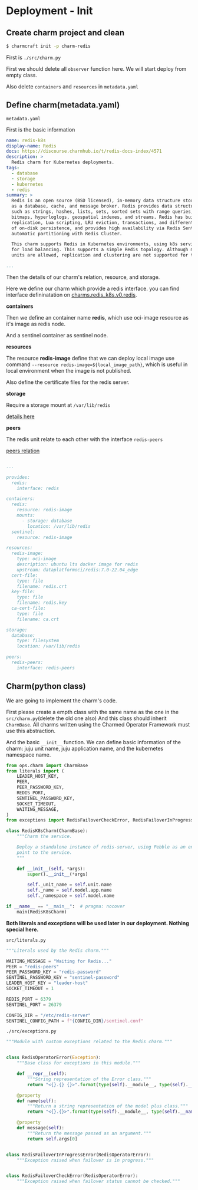 # Deployment - Init

## Create charm project and clean

```sh
$ charmcraft init -p charm-redis
```

First is `./src/charm.py`

First we should delete all `observer` function here. We will start deploy from empty class.

Also delete `containers` and `resources` in `metadata.yaml`


## Define charm(metadata.yaml)

`metadata.yaml`

First is the basic information

```yaml
name: redis-k8s
display-name: Redis
docs: https://discourse.charmhub.io/t/redis-docs-index/4571
description: >
  Redis charm for Kubernetes deployments.
tags:
  - database
  - storage
  - kubernetes
  - redis
summary: >
  Redis is an open source (BSD licensed), in-memory data structure store, used
  as a database, cache, and message broker. Redis provides data structures
  such as strings, hashes, lists, sets, sorted sets with range queries,
  bitmaps, hyperloglogs, geospatial indexes, and streams. Redis has built-in
  replication, Lua scripting, LRU eviction, transactions, and different levels
  of on-disk persistence, and provides high availability via Redis Sentinel and
  automatic partitioning with Redis Cluster.

  This charm supports Redis in Kubernetes environments, using k8s services
  for load balancing. This supports a simple Redis topology. Although multiple
  units are allowed, replication and clustering are not supported for the moment.

...
```

Then the details of our charm's relation, resource, and storage.

Here we define our charm which provide a redis interface. you can find interface defininatation on [charms.redis_k8s.v0.redis](https://charmhub.io/redis-k8s/libraries/redis).

**containers**

Then we define an container name **redis**, which use oci-image resource as it's image as redis node.

And a sentinel container as sentinel node.

**resources**

The resource **redis-image** define that we can deploy local image use command `--resource redis-image=${local_image_path}`, which is useful in local environment when the image is not published.

Also define the certificate files for the redis server.

**storage**

Require a storage mount at `/var/lib/redis`

[details here](https://juju.is/docs/sdk/metadata-reference)

**peers**

The redis unit relate to each other with the interface `redis-peers`

[peers relation](https://juju.is/docs/sdk/relations#heading--peer-relations)

```yaml

...

provides:
  redis:
    interface: redis

containers:
  redis:
    resource: redis-image
    mounts:
      - storage: database
        location: /var/lib/redis
  sentinel:
    resource: redis-image

resources:
  redis-image:
    type: oci-image
    description: ubuntu lts docker image for redis
    upstream: dataplatformoci/redis:7.0-22.04_edge
  cert-file:
    type: file
    filename: redis.crt
  key-file:
    type: file
    filename: redis.key
  ca-cert-file:
    type: file
    filename: ca.crt

storage:
  database:
    type: filesystem
    location: /var/lib/redis

peers:
  redis-peers:
    interface: redis-peers
```

## Charm(python class)

We are going to implement the charm's code.

First please create a empth class with the same name as the one in the `src/charm.py`(delete the old one also)
And this class should inherit `CharmBase`.  All charms written using the Charmed Operator Framework must use this abstraction.

And the basic `__init__` function. We can define basic information of the charm: juju unit name, juju application name, and the kubernetes namespace name.



```python
from ops.charm import CharmBase
from literals import (
    LEADER_HOST_KEY,
    PEER,
    PEER_PASSWORD_KEY,
    REDIS_PORT,
    SENTINEL_PASSWORD_KEY,
    SOCKET_TIMEOUT,
    WAITING_MESSAGE,
)
from exceptions import RedisFailoverCheckError, RedisFailoverInProgressError

class RedisK8sCharm(CharmBase):
    """Charm the service.

    Deploy a standalone instance of redis-server, using Pebble as an entry
    point to the service.
    """

    def __init__(self, *args):
        super().__init__(*args)

        self._unit_name = self.unit.name
        self._name = self.model.app.name
        self._namespace = self.model.name

if __name__ == "__main__":  # pragma: nocover
    main(RedisK8sCharm)
```

**Both literals and exceptions will be used later in our deployment. Nothing special here.**

`src/literals.py`

```python
"""Literals used by the Redis charm."""

WAITING_MESSAGE = "Waiting for Redis..."
PEER = "redis-peers"
PEER_PASSWORD_KEY = "redis-password"
SENTINEL_PASSWORD_KEY = "sentinel-password"
LEADER_HOST_KEY = "leader-host"
SOCKET_TIMEOUT = 1

REDIS_PORT = 6379
SENTINEL_PORT = 26379

CONFIG_DIR = "/etc/redis-server"
SENTINEL_CONFIG_PATH = f"{CONFIG_DIR}/sentinel.conf"
```

`./src/exceptions.py`

```python
"""Module with custom exceptions related to the Redis charm."""


class RedisOperatorError(Exception):
    """Base class for exceptions in this module."""

    def __repr__(self):
        """String representation of the Error class."""
        return "<{}.{} {}>".format(type(self).__module__, type(self).__name__, self.args)

    @property
    def name(self):
        """Return a string representation of the model plus class."""
        return "<{}.{}>".format(type(self).__module__, type(self).__name__)

    @property
    def message(self):
        """Return the message passed as an argument."""
        return self.args[0]


class RedisFailoverInProgressError(RedisOperatorError):
    """Exception raised when failover is in progress."""


class RedisFailoverCheckError(RedisOperatorError):
    """Exception raised when failover status cannot be checked."""
```
